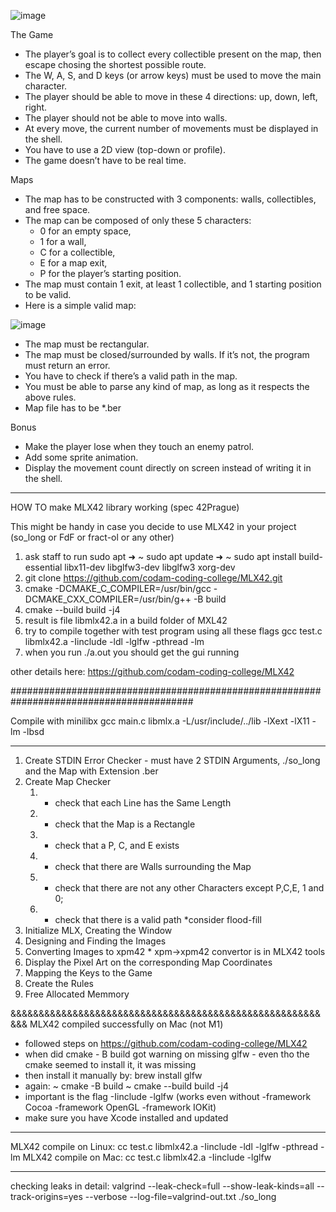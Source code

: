 
![image](https://github.com/xhelp00/so_long/assets/111277585/8a9f13ae-f9e0-4c09-8beb-44fd2aedfbf9)

The Game
- The player’s goal is to collect every collectible present on the map, then escape chosing the shortest possible route.
- The W, A, S, and D keys (or arrow keys) must be used to move the main character.
- The player should be able to move in these 4 directions: up, down, left, right.
- The player should not be able to move into walls.
- At every move, the current number of movements must be displayed in the shell.
- You have to use a 2D view (top-down or profile).
- The game doesn’t have to be real time.

Maps
- The map has to be constructed with 3 components: walls, collectibles, and free space.
- The map can be composed of only these 5 characters:
	- 0 for an empty space,
	- 1 for a wall,
	- C for a collectible,
	- E for a map exit,
	- P for the player’s starting position.
- The map must contain 1 exit, at least 1 collectible, and 1 starting position to be valid.
- Here is a simple valid map:

![image](https://github.com/xhelp00/so_long/assets/111277585/ee48b858-22cd-40bb-ae7d-d74b83eff845)
- The map must be rectangular.
- The map must be closed/surrounded by walls. If it’s not, the program must return an error.
- You have to check if there’s a valid path in the map.
- You must be able to parse any kind of map, as long as it respects the above rules.
- Map file has to be *.ber 

Bonus
- Make the player lose when they touch an enemy patrol.
- Add some sprite animation.
- Display the movement count directly on screen instead of writing it in the shell.

***********************************************
HOW TO make MLX42 library working (spec 42Prague) 

This might be handy in case you decide to use MLX42 in your project (so_long or FdF or fract-ol or any other)

1. ask staff to run sudo apt
➜  ~ sudo apt update
➜  ~ sudo apt install build-essential libx11-dev libglfw3-dev libglfw3 xorg-dev 
2. git clone https://github.com/codam-coding-college/MLX42.git
3. cmake -DCMAKE_C_COMPILER=/usr/bin/gcc -DCMAKE_CXX_COMPILER=/usr/bin/g++ -B build
4. cmake --build build -j4
5. result is file libmlx42.a in a build folder of MXL42
6. try to compile together with test program using all these flags
gcc test.c libmlx42.a -Iinclude -ldl -lglfw -pthread -lm
7. when you run ./a.out you should get the gui running

other details here:
https://github.com/codam-coding-college/MLX42

#########################################################################################

Compile with minilibx
gcc main.c libmlx.a -L/usr/include/../lib -lXext -lX11 -lm -lbsd

*******************************************************
1. Create STDIN Error Checker  - must have 2 STDIN Arguments, ./so_long and the Map with Extension .ber
2. Create Map Checker 
	1. - check that each Line has the Same Length 
	2. - check that the Map is a Rectangle  
	3. - check that a P, C, and E exists  
	4. - check that there are Walls surrounding the Map  
	5. - check that there are not any other Characters except P,C,E, 1 and 0;
	6. - check that there is a valid path *consider flood-fill  
3. Initialize MLX, Creating the Window  
4. Designing and Finding the Images  
5. Converting Images to xpm42 * xpm->xpm42 convertor is in MLX42 tools
6. Display the Pixel Art on the corresponding Map Coordinates  
7. Mapping the Keys to the Game  
8. Create the Rules  
9. Free Allocated Memmory

&&&&&&&&&&&&&&&&&&&&&&&&&&&&&&&&&&&&&&&&&&&&&&&&&&&&&&&&&&
MLX42 compiled successfully on Mac (not M1)
- followed steps on https://github.com/codam-coding-college/MLX42
- when did cmake - B build got warning on missing glfw - even tho the cmake seemed to install it, it was missing
- then install it manually by: brew install glfw
- again:
~ cmake -B build 
~ cmake --build build -j4 
- important is the flag -Iinclude -lglfw (works even without -framework Cocoa -framework OpenGL -framework IOKit)
- make sure you have Xcode installed and updated

******************************************************
MLX42 compile on Linux: cc test.c libmlx42.a -Iinclude -ldl -lglfw -pthread -lm
MLX42 compile on Mac: cc test.c libmlx42.a -Iinclude -lglfw
******************************************************
checking leaks in detail:
valgrind --leak-check=full --show-leak-kinds=all --track-origins=yes --verbose --log-file=valgrind-out.txt ./so_long

